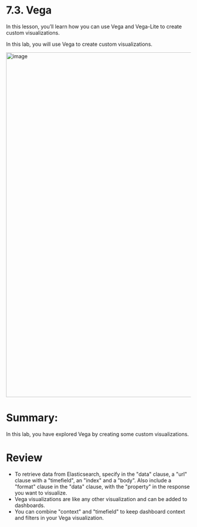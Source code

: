 # 7.3. Vega

In this lesson, you’ll learn how you can use Vega and Vega-Lite to create custom visualizations.

In this lab, you will use Vega to create custom visualizations.

<img width="1919" height="939" alt="image" src="https://github.com/user-attachments/assets/88afd084-c057-4705-8262-36c90bac2ad4" />

# Summary:

In this lab, you have explored Vega by creating some custom visualizations.


# Review

- To retrieve data from Elasticsearch, specify in the "data" clause, a "url" clause with a "timefield", an "index" and a "body". Also include a "format" clause in the "data" clause, with the "property" in the response you want to visualize.
- Vega visualizations are like any other visualization and can be added to dashboards.
- You can combine "context" and "timefield" to keep dashboard context and filters in your Vega visualization.

